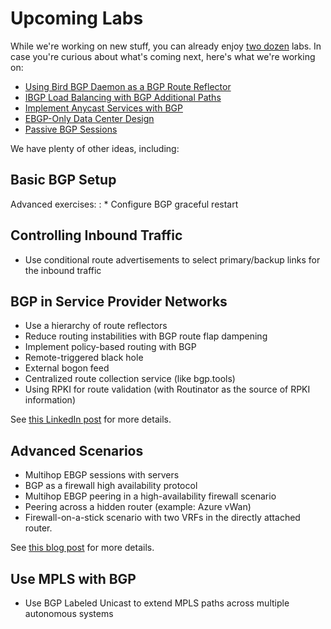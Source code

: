 # Upcoming Labs

While we're working on new stuff, you can already enjoy [two dozen](index.md) labs. In case you're curious about what's coming next, here's what we're working on:

* [Using Bird BGP Daemon as a BGP Route Reflector](challenge/01-bird-rr.md)
* [IBGP Load Balancing with BGP Additional Paths](lb/4-ibgp-add-path.md)
* [Implement Anycast Services with BGP](challenge/02-anycast.md) 
* [EBGP-Only Data Center Design](challenge/05-ebgp-dc.md)
* [Passive BGP Sessions](session/8-passive.md)

We have plenty of other ideas, including:

## Basic BGP Setup

Advanced exercises:
: * Configure BGP graceful restart

## Controlling Inbound Traffic

* Use conditional route advertisements to select primary/backup links for the inbound traffic

## BGP in Service Provider Networks

* Use a hierarchy of route reflectors
* Reduce routing instabilities with BGP route flap dampening
* Implement policy-based routing with BGP
* Remote-triggered black hole
* External bogon feed
* Centralized route collection service (like bgp.tools)
* Using RPKI for route validation (with Routinator as the source of RPKI information)

See [this LinkedIn post](https://www.linkedin.com/feed/update/urn:li:activity:7211620163396263936/) for more details.

## Advanced Scenarios

* Multihop EBGP sessions with servers
* BGP as a firewall high availability protocol
* Multihop EBGP peering in a high-availability firewall scenario
* Peering across a hidden router (example: Azure vWan)
* Firewall-on-a-stick scenario with two VRFs in the directly attached router.

See [this blog post](https://blog.ipspace.net/2024/06/ebgp-multihop-use-cases.html) for more details.

## Use MPLS with BGP 

* Use BGP Labeled Unicast to extend MPLS paths across multiple autonomous systems

